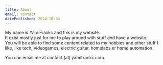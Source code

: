 ```yaml
---
title: About
email: contact
datePublished: 2024-10-04
---
```


My name is YamiFrankc and this is my website.  
It exist mostly just for me to play around with stuff and have a website.  
You will be able to find some content related to my hobbies and other stuff I like, like tech, videogames, electric guitar, homelabs or home automation.  

You can email me at contact (at) yamifrankc.com.
